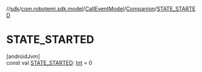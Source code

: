//[sdk](../../../../index.md)/[com.robotemi.sdk.model](../../index.md)/[CallEventModel](../index.md)/[Companion](index.md)/[STATE_STARTED](-s-t-a-t-e_-s-t-a-r-t-e-d.md)

# STATE_STARTED

[androidJvm]\
const val [STATE_STARTED](-s-t-a-t-e_-s-t-a-r-t-e-d.md): [Int](https://kotlinlang.org/api/latest/jvm/stdlib/kotlin/-int/index.html) = 0
